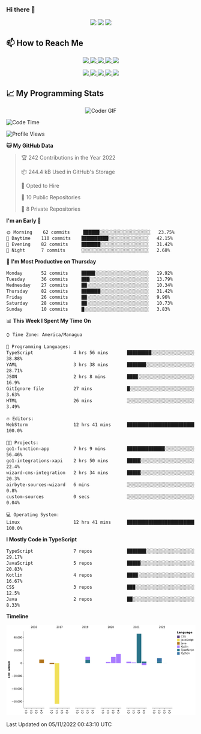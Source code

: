 ### Hi there 👋

<!--
**DevKenny/DevKenny** is a ✨ _special_ ✨ repository because its `README.md` (this file) appears on your GitHub profile.

Here are some ideas to get you started:

- 🔭 I’m currently working on ...
- 🌱 I’m currently learning ...
- 👯 I’m looking to collaborate on ...
- 🤔 I’m looking for help with ...
- 💬 Ask me about ...
- 📫 How to reach me: ...
- 😄 Pronouns: ...
- ⚡ Fun fact: ...
-->

<p align = "center">
  <img src="https://github-readme-stats.vercel.app/api?username=DevKenny&count_private=true&show_icons=true&theme=graywhite&line_height=30&hide_border=true">
  <img src="https://github-readme-stats.vercel.app/api/top-langs/?username=DevKenny&hide=html,css&theme=graywhite&hide_border=true">
  <img src="https://github-profile-summary-cards.vercel.app/api/cards/profile-details?username=DevKenny&theme=vue">
</p>

## 📫 How to Reach Me

<p align="center">
 <a href="https://devkenny.github.io">
  <img src="https://img.shields.io/badge/DevKenny-%23206A5D.svg?&style=for-the-badge&logo=jquery&logoColor=white" />
 </a>

 <a href="https://www.linkedin.com/in/hreal92">
  <img src="https://img.shields.io/badge/connect-%230077B5.svg?&style=for-the-badge&logo=linkedin&logoColor=white" />
 </a>

 <a href="https://join.skype.com/invite/IQ6gVADlpBSM">
  <img src="https://img.shields.io/badge/chat-%2300AFF0.svg?&style=for-the-badge&logo=skype&logoColor=white" />
 </a>

 <a href="mailto:realherrold@gmail.com">
  <img src="https://img.shields.io/badge/email-%23C14438.svg?&style=for-the-badge&logo=Gmail&logoColor=white" />
 </a>

 <a href="https://wa.me/50589517503">
  <img src="https://img.shields.io/badge/Whatsapp-%2300BFA5.svg?&style=for-the-badge&logo=Whatsapp&logoColor=white" />
 </a>
</p>

<p align="center">
  <a href="#">
    <img src="https://badges.pufler.dev/visits/DevKenny/DevKenny?style=flat-square&color=green&logo=github">
  </a>
  <a href="#">
    <img src="https://badges.pufler.dev/years/DevKenny?style=flat-square&color=green&logo=github">
  </a>
  <a href="#">
    <img src="https://badges.pufler.dev/repos/DevKenny?style=flat-square&color=green&logo=github">
  </a>
  <a href="#">
    <img src="https://badges.pufler.dev/gists/DevKenny?style=flat-square&color=green&logo=github">
  </a>
  <a href="#">
    <img src="https://badges.pufler.dev/commits/monthly/DevKenny?style=flat-square&color=green&logo=github">
  </a>
</p>

## 📈 My Programming Stats

<p align="center">
 <img src="https://www.mygo.ge/uploads/blog/1584023795.jpg" alt="Coder GIF" style="max-width:500px">
</p>

<!--START_SECTION:waka-->
![Code Time](http://img.shields.io/badge/Code%20Time-4%2C453%20hrs%206%20mins-blue)

![Profile Views](http://img.shields.io/badge/Profile%20Views-0-blue)

**🐱 My GitHub Data** 

> 🏆 242 Contributions in the Year 2022
 > 
> 📦 244.4 kB Used in GitHub's Storage 
 > 
> 💼 Opted to Hire
 > 
> 📜 10 Public Repositories 
 > 
> 🔑 8 Private Repositories  
 > 
**I'm an Early 🐤** 

```text
🌞 Morning    62 commits     ██████░░░░░░░░░░░░░░░░░░░   23.75% 
🌆 Daytime    110 commits    ██████████░░░░░░░░░░░░░░░   42.15% 
🌃 Evening    82 commits     ███████░░░░░░░░░░░░░░░░░░   31.42% 
🌙 Night      7 commits      ░░░░░░░░░░░░░░░░░░░░░░░░░   2.68%

```
📅 **I'm Most Productive on Thursday** 

```text
Monday       52 commits     █████░░░░░░░░░░░░░░░░░░░░   19.92% 
Tuesday      36 commits     ███░░░░░░░░░░░░░░░░░░░░░░   13.79% 
Wednesday    27 commits     ██░░░░░░░░░░░░░░░░░░░░░░░   10.34% 
Thursday     82 commits     ███████░░░░░░░░░░░░░░░░░░   31.42% 
Friday       26 commits     ██░░░░░░░░░░░░░░░░░░░░░░░   9.96% 
Saturday     28 commits     ██░░░░░░░░░░░░░░░░░░░░░░░   10.73% 
Sunday       10 commits     █░░░░░░░░░░░░░░░░░░░░░░░░   3.83%

```


📊 **This Week I Spent My Time On** 

```text
⌚︎ Time Zone: America/Managua

💬 Programming Languages: 
TypeScript               4 hrs 56 mins       █████████░░░░░░░░░░░░░░░░   38.88% 
YAML                     3 hrs 38 mins       ███████░░░░░░░░░░░░░░░░░░   28.71% 
JSON                     2 hrs 8 mins        ████░░░░░░░░░░░░░░░░░░░░░   16.9% 
GitIgnore file           27 mins             █░░░░░░░░░░░░░░░░░░░░░░░░   3.63% 
HTML                     26 mins             ░░░░░░░░░░░░░░░░░░░░░░░░░   3.49%

🔥 Editors: 
WebStorm                 12 hrs 41 mins      █████████████████████████   100.0%

🐱‍💻 Projects: 
go1-function-app         7 hrs 9 mins        ██████████████░░░░░░░░░░░   56.46% 
go1-integrations-xapi    2 hrs 50 mins       █████░░░░░░░░░░░░░░░░░░░░   22.4% 
wizard-cms-integration   2 hrs 34 mins       █████░░░░░░░░░░░░░░░░░░░░   20.3% 
airbyte-sources-wizard   6 mins              ░░░░░░░░░░░░░░░░░░░░░░░░░   0.8% 
custom-sources           0 secs              ░░░░░░░░░░░░░░░░░░░░░░░░░   0.04%

💻 Operating System: 
Linux                    12 hrs 41 mins      █████████████████████████   100.0%

```

**I Mostly Code in TypeScript** 

```text
TypeScript               7 repos             ███████░░░░░░░░░░░░░░░░░░   29.17% 
JavaScript               5 repos             █████░░░░░░░░░░░░░░░░░░░░   20.83% 
Kotlin                   4 repos             ████░░░░░░░░░░░░░░░░░░░░░   16.67% 
CSS                      3 repos             ███░░░░░░░░░░░░░░░░░░░░░░   12.5% 
Java                     2 repos             ██░░░░░░░░░░░░░░░░░░░░░░░   8.33%

```


**Timeline**

![Chart not found](https://raw.githubusercontent.com/DevKenny/DevKenny/main/charts/bar_graph.png) 


 Last Updated on 05/11/2022 00:43:10 UTC
<!--END_SECTION:waka-->
